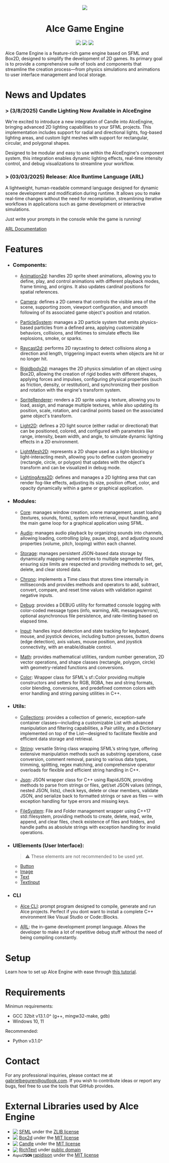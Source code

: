 <p align="center">
<img src="./Build/Assets/logo.png">
</p>

<h1 align="center">Alce Game Engine</h1>

<p align="center">
<img src="https://img.shields.io/badge/C++-20-00599C?style=flat-square&logo=c%2B%2B">
<img src="https://img.shields.io/badge/SFML-v2.6.1-8CC445?logo=SFML&style=flat-square">
<a href="LICENSE"><img src="https://img.shields.io/badge/license-MIT-informational?style=flat-square"/></a>
</p>

Alce Game Engine is a feature-rich game engine based on SFML and Box2D, designed to simplify the development of 2D games. Its primary goal is to provide a comprehensive suite of tools and components that streamline the creation process—from physics simulations and animations to user interface management and local storage.

# News and Updates

### > (3/8/2025) Candle Lighting Now Available in AlceEngine

We're excited to introduce a new integration of Candle into AlceEngine, bringing advanced 2D lighting capabilities to your SFML projects. This implementation includes support for radial and directional lights, fog-based lighting areas, and custom light meshes with support for rectangular, circular, and polygonal shapes. 

Designed to be modular and easy to use within the AlceEngine's component system, this integration enables dynamic lighting effects, real-time intensity control, and debug visualizations to streamline your workflow.

### > (03/03/2025) Release: Alce Runtime Language (ARL)

A lightweight, human-readable command language designed for dynamic scene development and modification during runtime. It allows you to make real-time changes without the need for recompilation, streamlining iterative workflows in applications such as game development or interactive simulations.
 
Just write your prompts in the console while the game is running!

[ARL Documentation](Documentation/ARL/ARL.md)


# Features

* ### Components:
    * [Animation2d](Source/Alce/Engine/Components/Animation2d/): handles 2D sprite sheet animations, allowing you to define, play, and control animations with different playback modes, frame timing, and origins. It also updates cardinal positions for spatial references.

    * [Camera](Source/Alce/Engine/Components/Camera/):  defines a 2D camera that controls the visible area of the scene, supporting zoom, viewport configuration, and smooth following of its associated game object's position and rotation.

    * [ParticleSystem](Source/Alce/Engine/Components/ParticleSystem/): manages a 2D particle system that emits physics-based particles from a defined area, applying customizable behaviors, collisions, and lifetimes to simulate effects like explosions, smoke, or sparks.

    * [Raycast2d](Source/Alce/Engine/Components/Raycast2d/): performs 2D raycasting to detect collisions along a direction and length, triggering impact events when objects are hit or no longer hit.

    * [Rigidbody2d](Source/Alce/Engine/Components/Rigidbody2d/): manages the 2D physics simulation of an object using Box2D, allowing the creation of rigid bodies with different shapes, applying forces and impulses, configuring physical properties (such as friction, density, or restitution), and synchronizing their position and rotation with the engine's transform system.

    * [SpriteRenderer](Source/Alce/Engine/Components/SpriteRenderer/): renders a 2D sprite using a texture, allowing you to load, assign, and manage multiple textures, while also updating its position, scale, rotation, and cardinal points based on the associated game object's transform.

    * [Light2D](Source/Alce/Engine/Components/Light2D/): defines a 2D light source (either radial or directional) that can be positioned, colored, and configured with parameters like range, intensity, beam width, and angle, to simulate dynamic lighting effects in a 2D environment.

    * [LightMesh2D](Source/Alce/Engine/Components/LightMesh2D/):  represents a 2D shape used as a light-blocking or light-interacting mesh, allowing you to define custom geometry (rectangle, circle, or polygon) that updates with the object's transform and can be visualized in debug mode.

    * [LightingArea2D](Source/Alce/Engine/Components/LightingArea2D/): defines and manages a 2D lighting area that can render fog-like effects, adjusting its size, position offset, color, and opacity dynamically within a game or graphical application.

* ### Modules:
    * [Core](Source/Alce/Engine/Modules/Core/): manages window creation, scene management, asset loading (textures, sounds, fonts), system info retrieval, input handling, and the main game loop for a graphical application using SFML.

    * [Audio](Source/Alce/Engine/Modules/Audio/): manages audio playback by organizing sounds into channels, allowing loading, controlling (play, pause, stop), and adjusting sound properties (volume, pitch, looping) within each channel.

    * [Storage](Source/Alce/Engine/Modules/Storage): manages persistent JSON-based data storage by dynamically mapping named entries to multiple segmented files, ensuring size limits are respected and providing methods to set, get, delete, and clear stored data.

    * [Chrono](Source/Alce/Engine/Modules/Chrono/): implements a Time class that stores time internally in milliseconds and provides methods and operators to add, subtract, convert, compare, and reset time values with validation against negative inputs.

    * [Debug](Source/Alce/Engine/Modules/Debug/): provides a DEBUG utility for formatted console logging with color-coded message types (info, warning, ARL messages/errors), optional asynchronous file persistence, and rate-limiting based on elapsed time.

    * [Input](Source/Alce/Engine/Modules/Input/): handles input detection and state tracking for keyboard, mouse, and joystick devices, including button presses, button downs (edge detection), axis values, mouse position, and joystick connectivity, with an enable/disable control.

    * [Math](Source/Alce/Engine/Modules/Math/):  provides mathematical utilities, random number generation, 2D vector operations, and shape classes (rectangle, polygon, circle) with geometry-related functions and conversions.

    * [Color](Source/Alce/Engine/Modules/Color/): Wrapper class for SFML's sf::Color providing multiple constructors and setters for RGB, RGBA, hex and string formats, color blending, conversions, and predefined common colors with error handling and string parsing utilities in C++.

* ### Utils:
    * [Collections](Source/Alce/Engine/Modules/Collections/): provides a collection of generic, exception-safe container classes—including a customizable List with advanced manipulation and filtering capabilities, a Pair utility, and a Dictionary implemented on top of the List—designed to facilitate flexible and efficient data storage and retrieval.

    * [String](Source/Alce/Engine/Modules/String/): versatile String class wrapping SFML’s string type, offering extensive manipulation methods such as substring operations, case conversion, comment removal, parsing to various data types, trimming, splitting, regex matching, and comprehensive operator overloads for flexible and efficient string handling in C++.

    * [Json](Source/Alce/Engine/Modules/Json/): JSON wrapper class for C++ using RapidJSON, providing methods to parse from strings or files, get/set JSON values (strings, nested JSON, lists), check keys, delete or clear members, validate JSON, and serialize back to formatted strings or save as files — with exception handling for type errors and missing keys.

    * [FileSystem](Source/Alce/Engine/Modules/FileSystem/): File and Folder management wrapper using C++17 std::filesystem, providing methods to create, delete, read, write, append, and clear files, check existence of files and folders, and handle paths as absolute strings with exception handling for invalid operations.

* ### UIElements (User Interface):
    > ⚠️ These elements are not recommended to be used yet.
    * [Button](Source/Alce/Engine/UI/Button/)
    * [Image](Source/Alce/Engine/UI/Image/)
    * [Text](Source/Alce/Engine/UI/Text/)
    * [TextInput](Source/Alce/Engine/UI/TextInput/)

* ### CLI
  
    * [Alce CLI](Documentation/CLI/cli.md): prompt program designed to compile, generate and run Alce projects. Perfect if you dont want to install a complete C++ environment like Visual Studio or Code::Blocks.

    * [ARL](Documentation/ARL/ARL.md): the in-game development prompt language. Allows the developer to make a lot of repetitive debug stuff without the need of being compiling constantly.

# Setup

Learn how to set up Alce Engine with ease through [this tutorial](./Documentation/Tutorials/setup.md).

# Requirements

Minimun requirements:
* GCC 32bit v13.1.0^ (g++, mingw32-make, gdb)
* Windows 10, 11

Recommended:
* Python v3.1.0^

# Contact

For any professional inquiries, please contact me at gabrielbeguren@outlook.com. If you wish to contribute ideas or report any bugs, feel free to use the tools that GitHub provides.

# External Libraries used by Alce Engine

* <img src="https://www.sfml-dev.org/images/favicon.ico" style="width: 18px; position: relative; top: 2px"> [SFML](https://github.com/SFML/SFML) under the [ZLIB license](https://github.com/SFML/SFML?tab=Zlib-1-ov-file#readme)
* <img src="https://box2d.org/images/logo.svg" style="width: 23px; position: relative; top: 1px"> [Box2d](https://github.com/erincatto/box2d) under the [MIT license](https://github.com/erincatto/box2d?tab=MIT-1-ov-file#readme)
* <img src="https://raw.githubusercontent.com/MiguelMJ/Candle/master/doc/logo.svg" style="width: 19px; position: relative; top: 2px"> [Candle](https://github.com/MiguelMJ/Candle) under the [MIT license](https://github.com/MiguelMJ/Candle?tab=MIT-1-ov-file#readme)
* <img src="https://github.com/fluidicon.png" style="width: 20px; position: relative; top: 3px"> [RichText](https://github.com/skyrpex/RichText) under [public domain](https://github.com/skyrpex/RichText?tab=License-1-ov-file#readme)
* <img src="https://raw.githubusercontent.com/Tencent/rapidjson/master/doc/logo/rapidjson.png" style="width: 60px; position: relative; top: 3px"> [rapidjson](https://github.com/Tencent/rapidjson) under the [MIT license](https://github.com/Tencent/rapidjson?tab=License-1-ov-file#readme)
